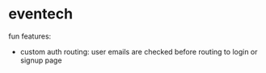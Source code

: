 # eventech

fun features:
- custom auth routing: user emails are checked before routing to login or signup page